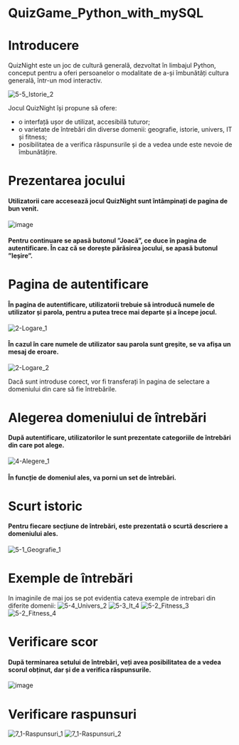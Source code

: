 # QuizGame_Python_with_mySQL

# Introducere

QuizNight este un joc de cultură generală, dezvoltat în limbajul Python, conceput pentru a oferi
persoanelor o modalitate de a-și îmbunătăți cultura generală, într-un mod interactiv.



![5-5_Istorie_2](https://user-images.githubusercontent.com/79523935/186964203-3d04f4c9-fd8a-44a4-8dcb-7d03d0c65f10.png)

Jocul QuizNight își propune să ofere:
   - o interfață ușor de utilizat, accesibilă tuturor;
   - o varietate de întrebări din diverse domenii: geografie, istorie, univers, IT și fitness; 
   - posibilitatea de a verifica răspunsurile și de a vedea unde este nevoie de îmbunătățire.

# Prezentarea jocului

#### Utilizatorii care accesează jocul QuizNight sunt întâmpinați de pagina de bun venit.

![image](https://user-images.githubusercontent.com/79523935/186964777-7314e7db-262b-4447-a3e6-8cfb67cc1097.png)

#### Pentru continuare se apasă butonul ”Joacă”, ce duce în pagina de autentificare. În caz că se dorește părăsirea jocului, se apasă butonul ”Ieșire”. 

# Pagina de autentificare
#### În pagina de autentificare, utilizatorii trebuie să introducă numele de utilizator și parola, pentru a putea trece mai departe și a începe jocul. 

![2-Logare_1](https://user-images.githubusercontent.com/79523935/186965906-5a9711c2-a38c-4a1d-8c0d-b27575de5140.png)

#### În cazul în care numele de utilizator sau parola sunt greșite, se va afișa un mesaj de eroare. 
![2-Logare_2](https://user-images.githubusercontent.com/79523935/186965917-39e4d234-6ea2-4d1f-b4de-fb87cc5fcd78.png)

Dacă sunt introduse corect, vor fi transferați în pagina de selectare a domeniului din care să fie întrebările.

# Alegerea domeniului de întrebări
#### După autentificare, utilizatorilor le sunt prezentate categoriile de întrebări din care pot alege. 

![4-Alegere_1](https://user-images.githubusercontent.com/79523935/186966054-34fb7262-ada5-4479-b2b7-35b5d6244f33.png)

#### În funcție de domeniul ales, va porni un set de întrebări.

# Scurt istoric
#### Pentru fiecare secțiune de întrebări, este prezentată o scurtă descriere a domeniului ales.

![5-1_Geografie_1](https://user-images.githubusercontent.com/79523935/186966858-26b2b154-f899-4ecd-bda2-3b2ed71ae0ee.png)


# Exemple de întrebări
In imaginile de mai jos se pot evidentia cateva exemple de intrebari din diferite domenii:
![5-4_Univers_2](https://user-images.githubusercontent.com/79523935/186966335-35615154-4ffc-4cb4-aa98-f03d3b3b7885.png)
![5-3_It_4](https://user-images.githubusercontent.com/79523935/186966401-15be779f-c889-4d5d-9557-90c5320d66a2.png)
![5-2_Fitness_3](https://user-images.githubusercontent.com/79523935/186966427-b07e8a20-ea09-4417-a5c2-27407196f89e.png)
![5-2_Fitness_4](https://user-images.githubusercontent.com/79523935/186966564-f3cca5e2-22d6-4f7a-adad-8c9ef4ba2c35.png)


# Verificare scor

#### După terminarea setului de întrebări, veți avea posibilitatea de a vedea scorul obținut, dar și de a verifica răspunsurile.

![image](https://user-images.githubusercontent.com/79523935/186965430-8927d686-941a-4fa1-a0cd-33ec520cc15d.png)

# Verificare raspunsuri

![7_1-Raspunsuri_1](https://user-images.githubusercontent.com/79523935/186965963-2222d4a7-3232-4fce-96b8-e56962e82296.png)
![7_1-Raspunsuri_2](https://user-images.githubusercontent.com/79523935/186965969-60ebccd4-c713-4e57-a442-7b9379d9a421.png)
